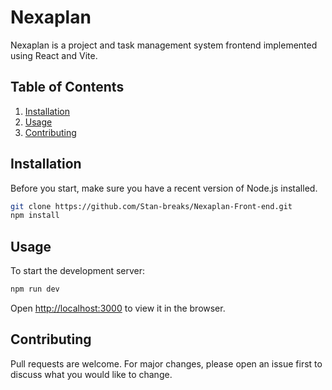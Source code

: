# Nexaplan

Nexaplan is a project and task management system frontend implemented using React and Vite.

## Table of Contents

1. [Installation](#installation)
2. [Usage](#usage)
3. [Contributing](#contributing)

## Installation

Before you start, make sure you have a recent version of Node.js installed.

```bash
git clone https://github.com/Stan-breaks/Nexaplan-Front-end.git
npm install
```

## Usage

To start the development server:

```bash
npm run dev
```

Open [http://localhost:3000](http://localhost:3000) to view it in the browser.

## Contributing

Pull requests are welcome. For major changes, please open an issue first to discuss what you would like to change.
